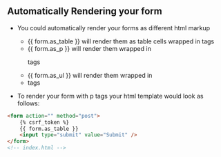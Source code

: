 ## Automatically Rendering your form

- You could automatically render your forms as different html markup
    - {{ form.as_table }} will render them as table cells wrapped in <tr> tags
    - {{ form.as_p }} will render them wrapped in <p> tags
    - {{ form.as_ul }} will render them wrapped in <li> tags

- To render your form with p tags your html template would look as follows:

```html
<form action="" method="post">
    {% csrf_token %}
    {{ form.as_table }}
    <input type="submit" value="Submit" />
</form>
<!-- index.html -->
```
